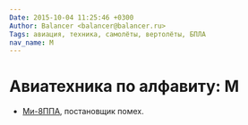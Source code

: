```yaml
---
Date: 2015-10-04 11:25:46 +0300
Author: Balancer <balancer@balancer.ru>
Tags: авиация, техника, самолёты, вертолёты, БПЛА
nav_name: М
---
```


# Авиатехника по алфавиту: М

* [Ми-8ППА](mi-8ppa/), постановщик помех.
